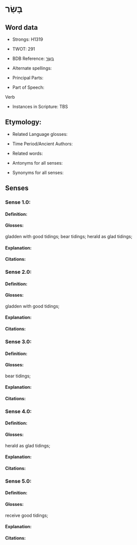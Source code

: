 # בָּשַׂר

<!-- Status: S2="NeedsEdits" -->
<!-- Lexica used for edits:   -->

## Word data

* Strongs: H1319

* TWOT: 291

* BDB Reference: [בָּשַׂר](rc://en/bdb/dict/b.dj.aa)

* Alternate spellings:

* Principal Parts:

* Part of Speech:

Verb

* Instances in Scripture: TBS

## Etymology:

* Related Language glosses:

* Time Period/Ancient Authors:

* Related words:

* Antonyms for all senses:

* Synonyms for all senses:

## Senses

### Sense 1.0:

#### Definition:

#### Glosses:

gladden with good tidings; bear tidings; herald as glad tidings; 

#### Explanation:

#### Citations:



### Sense 2.0:

#### Definition:

#### Glosses:

gladden with good tidings; 

#### Explanation:

#### Citations:



### Sense 3.0:

#### Definition:

#### Glosses:

bear tidings; 

#### Explanation:

#### Citations:



### Sense 4.0:

#### Definition:

#### Glosses:

herald as glad tidings; 

#### Explanation:

#### Citations:



### Sense 5.0:

#### Definition:

#### Glosses:

receive good tidings; 

#### Explanation:

#### Citations:



